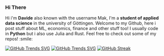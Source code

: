 ### Hi There

<p>
Hi i'm <b>Davide</b> also known with the username Mak, I'm a <b>student of applied data science</b> in the university of Göttingen. Welcome to my Github, here i post stuff about ML, economics, finance and other stuff too!
I usually code in <b>Python</b> but i also use Julia and Rust.
Feel free to check out some of my repos! :smile:

[![GitHub Trends SVG](https://api.githubtrends.io/user/svg/mak8427/langs?time_range=one_year&loc_metric=changed&theme=dark)](https://githubtrends.io)
[![GitHub Trends SVG](https://api.githubtrends.io/user/svg/mak8427/langs?time_range=one_year&theme=dark)](https://githubtrends.io)
[![GitHub Streak](https://github-readme-streak-stats-rho-murex.vercel.app?user=Mak8427&theme=dark)](https://git.io/streak-stats) 
